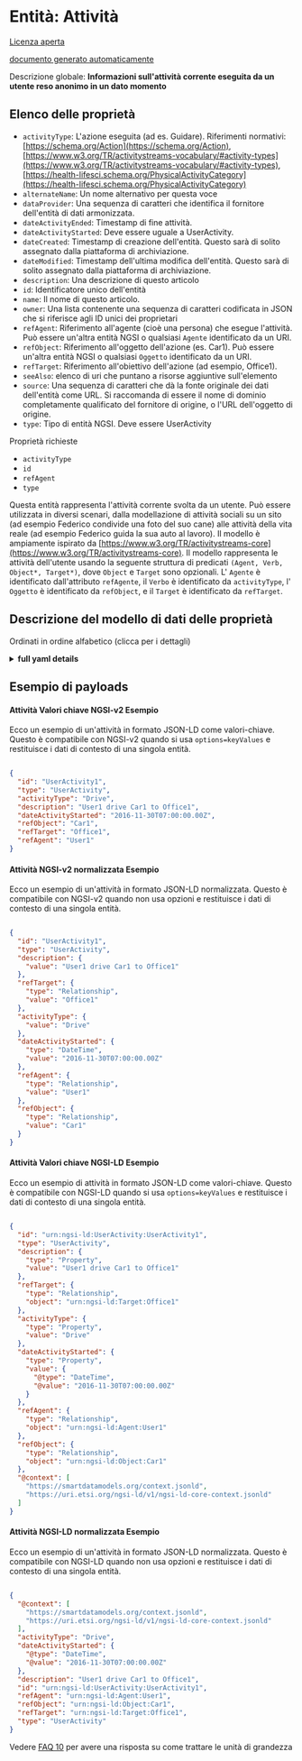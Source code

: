 Entità: Attività  
================
  

[Licenza aperta](https://github.com/smart-data-models//dataModel.User/blob/master/Activity/LICENSE.md)  

[documento generato automaticamente](https://docs.google.com/presentation/d/e/2PACX-1vTs-Ng5dIAwkg91oTTUdt8ua7woBXhPnwavZ0FxgR8BsAI_Ek3C5q97Nd94HS8KhP-r_quD4H0fgyt3/pub?start=false&loop=false&delayms=3000#slide=id.gb715ace035_0_60)  

Descrizione globale: **Informazioni sull'attività corrente eseguita da un utente reso anonimo in un dato momento**  


## Elenco delle proprietà  


- `activityType`: L'azione eseguita (ad es. Guidare). Riferimenti normativi: [https://schema.org/Action](https://schema.org/Action), [https://www.w3.org/TR/activitystreams-vocabulary/#activity-types](https://www.w3.org/TR/activitystreams-vocabulary/#activity-types), [https://health-lifesci.schema.org/PhysicalActivityCategory](https://health-lifesci.schema.org/PhysicalActivityCategory)  
- `alternateName`: Un nome alternativo per questa voce  
- `dataProvider`: Una sequenza di caratteri che identifica il fornitore dell'entità di dati armonizzata.  
- `dateActivityEnded`: Timestamp di fine attività.  
- `dateActivityStarted`: Deve essere uguale a UserActivity.  
- `dateCreated`: Timestamp di creazione dell'entità. Questo sarà di solito assegnato dalla piattaforma di archiviazione.  
- `dateModified`: Timestamp dell'ultima modifica dell'entità. Questo sarà di solito assegnato dalla piattaforma di archiviazione.  
- `description`: Una descrizione di questo articolo  
- `id`: Identificatore unico dell'entità  
- `name`: Il nome di questo articolo.  
- `owner`: Una lista contenente una sequenza di caratteri codificata in JSON che si riferisce agli ID unici dei proprietari  
- `refAgent`: Riferimento all'agente (cioè una persona) che esegue l'attività. Può essere un'altra entità NGSI o qualsiasi `Agente` identificato da un URI.  
- `refObject`: Riferimento all'oggetto dell'azione (es. Car1). Può essere un'altra entità NGSI o qualsiasi `Oggetto` identificato da un URI.  
- `refTarget`: Riferimento all'obiettivo dell'azione (ad esempio, Office1).  
- `seeAlso`: elenco di uri che puntano a risorse aggiuntive sull'elemento  
- `source`: Una sequenza di caratteri che dà la fonte originale dei dati dell'entità come URL. Si raccomanda di essere il nome di dominio completamente qualificato del fornitore di origine, o l'URL dell'oggetto di origine.  
- `type`: Tipo di entità NGSI. Deve essere UserActivity  
  

Proprietà richieste  
- `activityType`  
- `id`  
- `refAgent`  
- `type`  
  

Questa entità rappresenta l'attività corrente svolta da un utente. Può essere utilizzata in diversi scenari, dalla modellazione di attività sociali su un sito (ad esempio Federico condivide una foto del suo cane) alle attività della vita reale (ad esempio Federico guida la sua auto al lavoro). Il modello è ampiamente ispirato da [https://www.w3.org/TR/activitystreams-core](https://www.w3.org/TR/activitystreams-core). Il modello rappresenta le attività dell'utente usando la seguente struttura di predicati `(Agent, Verb, Object*, Target*)`, dove `Object` e `Target` sono opzionali. L' `Agente` è identificato dall'attributo `refAgente`, il `Verbo` è identificato da `activityType`, l' `Oggetto` è identificato da `refObject`, e il `Target` è identificato da `refTarget`.  

## Descrizione del modello di dati delle proprietà  

Ordinati in ordine alfabetico (clicca per i dettagli)  
<details><summary><strong>full yaml details</strong></summary>    

```yaml  
Activity:    
  description: 'Information on the current activity performed by an anonymized user in a given point in time'    
  properties:    
    activityType:    
      description: "The action performed (e.g. Drive). Normative References: [https://schema.org/Action](https://schema.org/Action), [https://www.w3.org/TR/activitystreams-vocabulary/#activity-types](https://www.w3.org/TR/activitystreams-vocabulary/#activity-types), [https://health-lifesci.schema.org/PhysicalActivityCategory](https://health-lifesci.schema.org/PhysicalActivityCategory)"    
      type: string    
      x-ngsi:    
        model: https://schema.org/Text    
        type: Property    
    alternateName:    
      description: 'An alternative name for this item'    
      type: string    
      x-ngsi:    
        type: Property    
    dataProvider:    
      description: 'A sequence of characters identifying the provider of the harmonised data entity.'    
      type: string    
      x-ngsi:    
        type: Property    
    dateActivityEnded:    
      description: 'Activity''s end timestamp.'    
      format: date-time    
      type: string    
      x-ngsi:    
        model: https://schema.org/DateTime    
        type: Property    
    dateActivityStarted:    
      description: 'It must be equal to UserActivity.'    
      format: date-time    
      type: string    
      x-ngsi:    
        type: Property    
    dateCreated:    
      description: 'Entity creation timestamp. This will usually be allocated by the storage platform.'    
      format: date-time    
      type: string    
      x-ngsi:    
        type: Property    
    dateModified:    
      description: 'Timestamp of the last modification of the entity. This will usually be allocated by the storage platform.'    
      format: date-time    
      type: string    
      x-ngsi:    
        type: Property    
    description:    
      description: 'A description of this item'    
      type: string    
      x-ngsi:    
        type: Property    
    id:    
      anyOf: &activity_-_properties_-_owner_-_items_-_anyof    
        - description: 'Property. Identifier format of any NGSI entity'    
          maxLength: 256    
          minLength: 1    
          pattern: ^[\w\-\.\{\}\$\+\*\[\]`|~^@!,:\\]+$    
          type: string    
        - description: 'Property. Identifier format of any NGSI entity'    
          format: uri    
          type: string    
      description: 'Unique identifier of the entity'    
      x-ngsi:    
        type: Property    
    name:    
      description: 'The name of this item.'    
      type: string    
      x-ngsi:    
        type: Property    
    owner:    
      description: 'A List containing a JSON encoded sequence of characters referencing the unique Ids of the owner(s)'    
      items:    
        anyOf: *activity_-_properties_-_owner_-_items_-_anyof    
        description: 'Property. Unique identifier of the entity'    
      type: array    
      x-ngsi:    
        type: Property    
    refAgent:    
      anyOf:    
        - anyOf: *activity_-_properties_-_owner_-_items_-_anyof    
          description: 'Property. Unique identifier of the entity'    
        - format: uri    
          type: string    
      description: 'Reference to the agent (i.e. a person) performing the activity. It may be another NGSI Entity or any `Agent` identified by an URI.'    
      x-ngsi:    
        model: https://schema.org/URL    
        type: Relationship    
    refObject:    
      anyOf:    
        - description: 'Property. Identifier format of any NGSI entity'    
          maxLength: 256    
          minLength: 1    
          pattern: ^[\w\-\.\{\}\$\+\*\[\]`|~^@!,:\\]+$    
          type: string    
        - description: 'Property. Identifier format of any NGSI entity'    
          format: uri    
          type: string    
      description: 'Reference to the object of the action (e.g. Car1). It may be another NGSI Entity or any `Object` identified by an URI.'    
      x-ngsi:    
        model: https://schema.org/URL    
        type: Relationship    
    refTarget:    
      anyOf:    
        - anyOf: *activity_-_properties_-_owner_-_items_-_anyof    
          description: 'Property. Unique identifier of the entity'    
        - format: uri    
          type: string    
      description: 'Reference to the target of the action (e.g. Office1).'    
      x-ngsi:    
        model: https://schema.org/URL    
        type: Relationship    
    seeAlso:    
      description: 'list of uri pointing to additional resources about the item'    
      oneOf:    
        - items:    
            format: uri    
            type: string    
          minItems: 1    
          type: array    
        - format: uri    
          type: string    
      x-ngsi:    
        type: Property    
    source:    
      description: 'A sequence of characters giving the original source of the entity data as a URL. Recommended to be the fully qualified domain name of the source provider, or the URL to the source object.'    
      type: string    
      x-ngsi:    
        type: Property    
    type:    
      description: 'NGSI Entity type. It has to be UserActivity'    
      enum:    
        - UserActivity    
      type: string    
      x-ngsi:    
        type: Property    
  required:    
    - activityType    
    - refAgent    
    - type    
    - id    
  type: object    
```  
</details>    

## Esempio di payloads  

#### Attività Valori chiave NGSI-v2 Esempio  

Ecco un esempio di un'attività in formato JSON-LD come valori-chiave. Questo è compatibile con NGSI-v2 quando si usa `options=keyValues` e restituisce i dati di contesto di una singola entità.  

```json  

{  
  "id": "UserActivity1",  
  "type": "UserActivity",  
  "activityType": "Drive",  
  "description": "User1 drive Car1 to Office1",  
  "dateActivityStarted": "2016-11-30T07:00:00.00Z",  
  "refObject": "Car1",  
  "refTarget": "Office1",  
  "refAgent": "User1"  
}  
```  

#### Attività NGSI-v2 normalizzata Esempio  

Ecco un esempio di un'attività in formato JSON-LD normalizzata. Questo è compatibile con NGSI-v2 quando non usa opzioni e restituisce i dati di contesto di una singola entità.  

```json  

{  
  "id": "UserActivity1",  
  "type": "UserActivity",  
  "description": {  
    "value": "User1 drive Car1 to Office1"  
  },  
  "refTarget": {  
    "type": "Relationship",  
    "value": "Office1"  
  },  
  "activityType": {  
    "value": "Drive"  
  },  
  "dateActivityStarted": {  
    "type": "DateTime",  
    "value": "2016-11-30T07:00:00.00Z"  
  },  
  "refAgent": {  
    "type": "Relationship",  
    "value": "User1"  
  },  
  "refObject": {  
    "type": "Relationship",  
    "value": "Car1"  
  }  
}  
```  

#### Attività Valori chiave NGSI-LD Esempio  

Ecco un esempio di attività in formato JSON-LD come valori-chiave. Questo è compatibile con NGSI-LD quando si usa `options=keyValues` e restituisce i dati di contesto di una singola entità.  

```json  

{  
  "id": "urn:ngsi-ld:UserActivity:UserActivity1",  
  "type": "UserActivity",  
  "description": {  
    "type": "Property",  
    "value": "User1 drive Car1 to Office1"  
  },  
  "refTarget": {  
    "type": "Relationship",  
    "object": "urn:ngsi-ld:Target:Office1"  
  },  
  "activityType": {  
    "type": "Property",  
    "value": "Drive"  
  },  
  "dateActivityStarted": {  
    "type": "Property",  
    "value": {  
      "@type": "DateTime",  
      "@value": "2016-11-30T07:00:00.00Z"  
    }  
  },  
  "refAgent": {  
    "type": "Relationship",  
    "object": "urn:ngsi-ld:Agent:User1"  
  },  
  "refObject": {  
    "type": "Relationship",  
    "object": "urn:ngsi-ld:Object:Car1"  
  },  
  "@context": [  
    "https://smartdatamodels.org/context.jsonld",  
    "https://uri.etsi.org/ngsi-ld/v1/ngsi-ld-core-context.jsonld"  
  ]  
}  
```  

#### Attività NGSI-LD normalizzata Esempio  

Ecco un esempio di un'attività in formato JSON-LD normalizzata. Questo è compatibile con NGSI-LD quando non usa opzioni e restituisce i dati di contesto di una singola entità.  

```json  

{  
  "@context": [  
    "https://smartdatamodels.org/context.jsonld",  
    "https://uri.etsi.org/ngsi-ld/v1/ngsi-ld-core-context.jsonld"  
  ],  
  "activityType": "Drive",  
  "dateActivityStarted": {  
    "@type": "DateTime",  
    "@value": "2016-11-30T07:00:00.00Z"  
  },  
  "description": "User1 drive Car1 to Office1",  
  "id": "urn:ngsi-ld:UserActivity:UserActivity1",  
  "refAgent": "urn:ngsi-ld:Agent:User1",  
  "refObject": "urn:ngsi-ld:Object:Car1",  
  "refTarget": "urn:ngsi-ld:Target:Office1",  
  "type": "UserActivity"  
}  
```  

Vedere [FAQ 10](https://smartdatamodels.org/index.php/faqs/) per avere una risposta su come trattare le unità di grandezza
